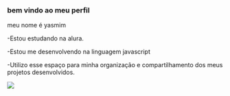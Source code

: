 ### **bem vindo ao meu perfil**
meu nome é yasmim

-Estou estudando na alura.

-Estou me desenvolvendo na linguagem javascript

-Utilizo esse espaço para minha organização e compartilhamento dos meus projetos desenvolvidos.

![](https://media.tenor.com/hcY6CN5Jf_EAAAAM/vai-corinthians-timao.gif)
